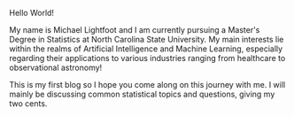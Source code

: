 Hello World!

My name is Michael Lightfoot and I am currently pursuing a Master's Degree in Statistics at North Carolina State University. My main interests lie within the realms of Artificial Intelligence and Machine Learning, especially regarding their applications to various industries ranging from healthcare to observational astronomy!

This is my first blog so I hope you come along on this journey with me. I will mainly be discussing common statistical topics and questions, giving my two cents.
